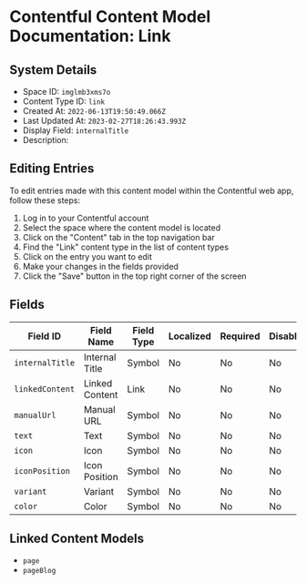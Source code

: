 # Contentful Content Model Documentation: Link

## System Details
- Space ID: `imglmb3xms7o`
- Content Type ID: `link`
- Created At: `2022-06-13T19:50:49.066Z`
- Last Updated At: `2023-02-27T18:26:43.993Z`
- Display Field: `internalTitle`
- Description: 

## Editing Entries
To edit entries made with this content model within the Contentful web app, follow these steps:
1. Log in to your Contentful account
2. Select the space where the content model is located
3. Click on the "Content" tab in the top navigation bar
4. Find the "Link" content type in the list of content types
5. Click on the entry you want to edit
6. Make your changes in the fields provided
7. Click the "Save" button in the top right corner of the screen

## Fields
| Field ID | Field Name | Field Type | Localized | Required | Disabled | Omitted | Link Type | Validations |
| --- | --- | --- | --- | --- | --- | --- | --- | --- |
| `internalTitle` | Internal Title | Symbol | No | No | No | No | N/A | N/A |
| `linkedContent` | Linked Content | Link | No | No | No | No | Entry | `linkContentType`:[`page`,`pageBlog`] |
| `manualUrl` | Manual URL | Symbol | No | No | No | No | N/A | N/A |
| `text` | Text | Symbol | No | No | No | No | N/A | N/A |
| `icon` | Icon | Symbol | No | No | No | No | N/A | N/A |
| `iconPosition` | Icon Position | Symbol | No | No | No | No | N/A | N/A |
| `variant` | Variant | Symbol | No | No | No | No | N/A | N/A |
| `color` | Color | Symbol | No | No | No | No | N/A | N/A |

## Linked Content Models
- `page`
- `pageBlog`